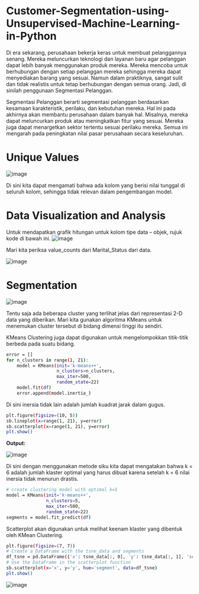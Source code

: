 # Customer-Segmentation-using-Unsupervised-Machine-Learning-in-Python

Di era sekarang, perusahaan bekerja keras untuk membuat pelanggannya senang. Mereka meluncurkan teknologi dan layanan baru agar pelanggan dapat lebih banyak menggunakan produk mereka. Mereka mencoba untuk berhubungan dengan setiap pelanggan mereka sehingga mereka dapat menyediakan barang yang sesuai. Namun dalam praktiknya, sangat sulit dan tidak realistis untuk tetap berhubungan dengan semua orang. Jadi, di sinilah penggunaan Segmentasi Pelanggan.

Segmentasi Pelanggan berarti segmentasi pelanggan berdasarkan kesamaan karakteristik, perilaku, dan kebutuhan mereka. Hal ini pada akhirnya akan membantu perusahaan dalam banyak hal. Misalnya, mereka dapat meluncurkan produk atau meningkatkan fitur yang sesuai. Mereka juga dapat menargetkan sektor tertentu sesuai perilaku mereka. Semua ini mengarah pada peningkatan nilai pasar perusahaan secara keseluruhan.

# Unique Values

![image](https://github.com/user-attachments/assets/58dd9c7f-9b2c-4bef-bd7f-202342a3af13)

Di sini kita dapat mengamati bahwa ada kolom yang berisi nilai tunggal di seluruh kolom, sehingga tidak relevan dalam pengembangan model.

# Data Visualization and Analysis
Untuk mendapatkan grafik hitungan untuk kolom tipe data – objek, rujuk kode di bawah ini.
![image](https://github.com/user-attachments/assets/e6a0ecf4-7a7c-456f-ba3a-1374505d4e1f)

Mari kita periksa value_counts dari Marital_Status dari data.

![image](https://github.com/user-attachments/assets/9eaaa76e-2513-41e2-a213-003f179a6974)

# Segmentation

![image](https://github.com/user-attachments/assets/4933242b-33e0-4d0d-8259-a9776c981c97)

Tentu saja ada beberapa cluster yang terlihat jelas dari representasi 2-D data yang diberikan. Mari kita gunakan algoritma KMeans untuk menemukan cluster tersebut di bidang dimensi tinggi itu sendiri.

KMeans Clustering  juga dapat digunakan untuk mengelompokkan titik-titik berbeda pada suatu bidang.
```sh
error = []
for n_clusters in range(1, 21):
    model = KMeans(init='k-means++',
                   n_clusters=n_clusters,
                   max_iter=500,
                   random_state=22)
    model.fit(df)
    error.append(model.inertia_)
```
Di sini inersia tidak lain adalah jumlah kuadrat jarak dalam gugus.

```sh
plt.figure(figsize=(10, 5))
sb.lineplot(x=range(1, 21), y=error)
sb.scatterplot(x=range(1, 21), y=error)
plt.show()
```

**Output:**

![image](https://github.com/user-attachments/assets/87a64f03-96ee-4608-b1bc-ea34b3025d52)

Di sini dengan menggunakan metode siku kita dapat mengatakan bahwa k = 6 adalah jumlah klaster optimal yang harus dibuat karena setelah k = 6 nilai inersia tidak menurun drastis.

```sh
# create clustering model with optimal k=5
model = KMeans(init='k-means++',
               n_clusters=5,
               max_iter=500,
               random_state=22)
segments = model.fit_predict(df)
```

Scatterplot akan digunakan untuk melihat keenam klaster yang dibentuk oleh  KMean Clustering.

```sh
plt.figure(figsize=(7, 7))
# Create a DataFrame with the tsne_data and segments
df_tsne = pd.DataFrame({'x': tsne_data[:, 0], 'y': tsne_data[:, 1], 'segment': segments})
# Use the DataFrame in the scatterplot function
sb.scatterplot(x='x', y='y', hue='segment', data=df_tsne)
plt.show()
```


![image](https://github.com/user-attachments/assets/b1e8b773-3f72-4f19-9d1c-839f05147e70)









